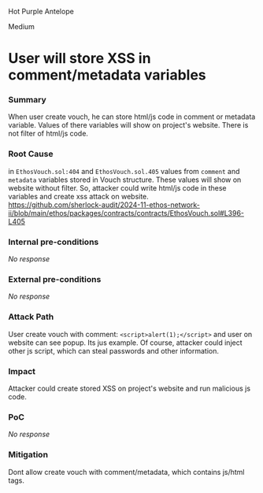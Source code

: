 Hot Purple Antelope

Medium

# User will store XSS in comment/metadata variables

### Summary

When user create vouch, he can store html/js code in comment or metadata variable. Values of there variables will show on project's website. There is not filter of html/js code.

### Root Cause

in `EthosVouch.sol:404` and `EthosVouch.sol.405` values from `comment` and `metadata` variables stored in Vouch structure. These values will show on website without filter. So, attacker could write html/js code in these variables and create xss attack on website.  
https://github.com/sherlock-audit/2024-11-ethos-network-ii/blob/main/ethos/packages/contracts/contracts/EthosVouch.sol#L396-L405

### Internal pre-conditions

_No response_

### External pre-conditions

_No response_

### Attack Path

User create vouch with comment: `<script>alert(1);</script>` and user on website can see popup. Its jus example.
Of course, attacker could inject other js script, which can steal passwords and other information.

### Impact

Attacker could create stored XSS on project's website and run malicious js code. 

### PoC

_No response_

### Mitigation

Dont allow create vouch with comment/metadata, which contains js/html tags.